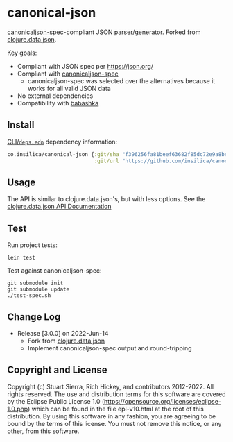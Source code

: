 canonical-json
========================================

[canonicaljson-spec](https://insilica.github.io/canonicaljson-spec/)-compliant JSON parser/generator. Forked from [clojure.data.json](https://github.com/clojure/data.json).

Key goals:
* Compliant with JSON spec per https://json.org/
* Compliant with [canonicaljson-spec](https://insilica.github.io/canonicaljson-spec/)
  * canonicaljson-spec was selected over the alternatives because it works for all valid JSON data
* No external dependencies
* Compatibility with [babashka](https://babashka.org/)


Install
----------------------------------------

[CLI/`deps.edn`](https://clojure.org/reference/deps_and_cli) dependency information:
```clojure
co.insilica/canonical-json {:git/sha "f396256fa81beef63682f85dc72e9a8be6fe9bfb"
                            :git/url "https://github.com/insilica/canonical-json"}
```


Usage
----------------------------------------

The API is similar to clojure.data.json's, but with less options.
See the [clojure.data.json API Documentation](https://clojure.github.io/data.json/)


Test
----------------------------------------

Run project tests:
```
lein test
```

Test against canonicaljson-spec:
```
git submodule init
git submodule update
./test-spec.sh
```


Change Log
----------------------------------------

* Release [3.0.0] on 2022-Jun-14
  * Fork from [clojure.data.json](https://github.com/clojure/data.json)
  * Implement canonicaljson-spec output and round-tripping

Copyright and License
----------------------------------------

Copyright (c) Stuart Sierra, Rich Hickey, and contributors 2012-2022.
All rights reserved.  The use and
distribution terms for this software are covered by the Eclipse Public
License 1.0 (https://opensource.org/licenses/eclipse-1.0.php) which can
be found in the file epl-v10.html at the root of this distribution.
By using this software in any fashion, you are agreeing to be bound by
the terms of this license.  You must not remove this notice, or any
other, from this software.
